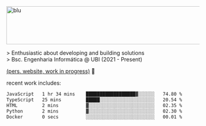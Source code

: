 
<img width="1415" height="100" alt="blu" src="https://github.com/rdsilva01/rdsilva01/assets/101207588/deb060e5-d035-4f09-b511-e3f50605b207">

\> Enthusiastic about developing and building solutions <br>
\> Bsc. Engenharia Informática @ UBI (2021 - Present)

<a href="https://rdsilva01.github.io/">(pers. website, work in progress)</a> 🏁

<!-- ![](https://komarev.com/ghpvc/?username=rdsilva01) -->

recent work includes:
<!--START_SECTION:waka-->

```txt
JavaScript   1 hr 34 mins    ██████████████████▓░░░░░░   74.80 %
TypeScript   25 mins         █████░░░░░░░░░░░░░░░░░░░░   20.54 %
HTML         2 mins          ▓░░░░░░░░░░░░░░░░░░░░░░░░   02.35 %
Python       2 mins          ▓░░░░░░░░░░░░░░░░░░░░░░░░   02.30 %
Docker       0 secs          ░░░░░░░░░░░░░░░░░░░░░░░░░   00.01 %
```

<!--END_SECTION:waka-->

